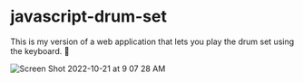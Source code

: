 # javascript-drum-set
This is my version of a web application that lets you play the drum set using the keyboard. 🥁

![Screen Shot 2022-10-21 at 9 07 28 AM](https://user-images.githubusercontent.com/70353051/197240537-9efac958-7e41-45e2-ab0f-1ad259dc4d31.png)

